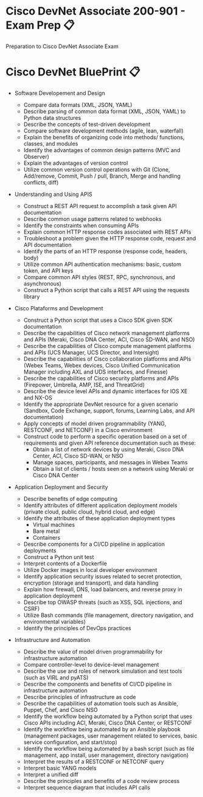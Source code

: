# Cisco DevNet Associate 200-901 - Exam Prep 📋

Preparation to Cisco DevNet Associate Exam

# Cisco DevNet BluePrint 📋

- Software Developement and Design
    - Compare data formats (XML, JSON, YAML)
    - Describe parsing of common data format (XML, JSON, YAML) to Python data structures
    - Describe the concepts of test-driven development
    - Compare software development methods (agile, lean, waterfall)
    - Explain the benefits of organizing code into methods/ functions, classes, and modules
    - Identify the advantages of common design patterns (MVC and Observer)
    - Explain the advantages of version control
    - Utilize common version control operations with Git (Clone, Add/remove, Commit, Push / pull, Branch, Merge and handling conflicts, diff)

- Understanding and Using APIS
    - Construct a REST API request to accomplish a task given API documentation
    - Describe common usage patterns related to webhooks
    - Identify the constraints when consuming APIs
    - Explain common HTTP response codes associated with REST APIs
    - Troubleshoot a problem given the HTTP response code, request and API documentation
    - Identify the parts of an HTTP response (response code, headers, body)
    - Utilize common API authentication mechanisms: basic, custom token, and API keys
    - Compare common API styles (REST, RPC, synchronous, and asynchronous)
    - Construct a Python script that calls a REST API using the requests library

- Cisco Plataforms and Development
    - Construct a Python script that uses a Cisco SDK given SDK documentation
    - Describe the capabilities of Cisco network management platforms and APIs (Meraki, Cisco DNA Center, ACI, Cisco SD-WAN, and NSO)
    - Describe the capabilities of Cisco compute management platforms and APIs (UCS Manager, UCS Director, and Intersight)
    - Describe the capabilities of Cisco collaboration platforms and APIs (Webex Teams, Webex devices, Cisco Unified Communication Manager including AXL and UDS interfaces, and Finesse)
    - Describe the capabilities of Cisco security platforms and APIs (Firepower, Umbrella, AMP, ISE, and ThreatGrid)
    - Describe the device level APIs and dynamic interfaces for IOS XE and NX-OS
    - Identify the appropriate DevNet resource for a given scenario (Sandbox, Code Exchange, support, forums, Learning Labs, and API documentation)
    - Apply concepts of model driven programmability (YANG, RESTCONF, and NETCONF) in a Cisco environment
    - Construct code to perform a specific operation based on a set of requirements and given API reference documentation such as these:
        - Obtain a list of network devices by using Meraki, Cisco DNA Center, ACI, Cisco SD-WAN, or NSO
        - Manage spaces, participants, and messages in Webex Teams
        - Obtain a list of clients / hosts seen on a network using Meraki or Cisco DNA Center

- Application Deployment and Security
    - Describe benefits of edge computing
    - Identify attributes of different application deployment models (private cloud, public cloud, hybrid cloud, and edge)
    - Identify the attributes of these application deployment types
        - Virtual machines
        - Bare metal
        - Containers
    - Describe components for a CI/CD pipeline in application deployments
    - Construct a Python unit test
    - Interpret contents of a Dockerfile
    - Utilize Docker images in local developer environment
    - Identify application security issues related to secret protection, encryption (storage and transport), and data handling
    - Explain how firewall, DNS, load balancers, and reverse proxy in application deployment
    - Describe top OWASP threats (such as XSS, SQL injections, and CSRF)
    - Utilize Bash commands (file management, directory navigation, and environmental variables)
    - Identify the principles of DevOps practices

- Infrastructure and Automation
    - Describe the value of model driven programmability for infrastructure automation
    - Compare controller-level to device-level management
    - Describe the use and roles of network simulation and test tools (such as VIRL and pyATS)
    - Describe the components and benefits of CI/CD pipeline in infrastructure automation
    - Describe principles of infrastructure as code
    - Describe the capabilities of automation tools such as Ansible, Puppet, Chef, and Cisco NSO
    - Identify the workflow being automated by a Python script that uses Cisco APIs including ACI, Meraki, Cisco DNA Center, or RESTCONF
    - Identify the workflow being automated by an Ansible playbook (management packages, user management related to services, basic service configuration, and start/stop)
    - Identify the workflow being automated by a bash script (such as file management, app install, user management, directory navigation)
    - Interpret the results of a RESTCONF or NETCONF query
    - Interpret basic YANG models
    - Interpret a unified diff
    - Describe the principles and benefits of a code review process
    - Interpret sequence diagram that includes API calls

